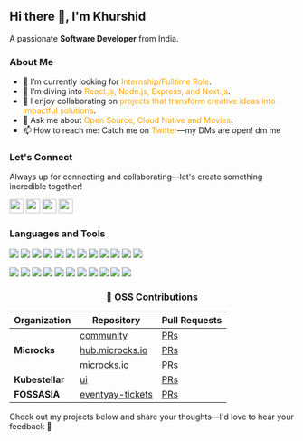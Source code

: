 <h2>Hi there 👋, I'm Khurshid</h2>
<p>A passionate <strong>Software Developer</strong> from India.</p>

<!--<img align="right" src="https://github.com/raghavk16/raghavk16/blob/master/coderman.gif" alt="Coder" width="350" height="200" /> -->
<h3>About Me</h3>

<ul>
  <li>🔭 I’m currently looking for <span style="color: #FFA500;"> Internship/Fulltime Role</span>.</li>
  <li>🌱 I’m diving into <span style="color: #FFA500;">React.js, Node.js, Express, and Next.js</span>.</li>
  <li>👯 I enjoy collaborating on <span style="color: #FFA500;">projects that transform creative ideas into impactful solutions</span>.</li>
  <li>💬 Ask me about <span style="color: #FFA500;">Open Source, Cloud Native and Movies</span>.</li>
  <li>📫 How to reach me: Catch me on <span style="color: #FFA500;">Twitter</span>—my DMs are open! dm me</li>
</ul>

<h3>Let's Connect</h3>
<p>Always up for connecting and collaborating—let's create something incredible together!</p>
<p>
  <a href="mailto:alikhurshid.dev@gmail.com" target="_blank"><img height="25" src="https://img.shields.io/badge/gmail-c14438?&style=for-the-badge&logo=gmail&logoColor=white"></a>
  <a href="https://www.linkedin.com/in/md-khurshid-alam-60904426b/" target="_blank"><img height="25" src="https://img.shields.io/badge/-LinkedIn-0e76a8?style=for-the-badge&logo=Linkedin&logoColor=white"></a>
  <a href="https://twitter.com/alikhurshidhere" target="_blank"><img height="25" src="https://img.shields.io/badge/-Twitter-00acee?style=for-the-badge&logo=Twitter&logoColor=white"></a>
  <a href="https://leetcode.com/u/alikhere/" target="_blank"><img height="25" src="https://img.shields.io/badge/-LeetCode-FFA116?style=for-the-badge&logo=LeetCode&logoColor=white"></a>
</p>

<h3>Languages and Tools</h3>
<p>
  <img src="https://img.shields.io/badge/-C-A8B9CC?style=flat-square&logo=c&logoColor=white">
  <img src="https://img.shields.io/badge/-C++-00599C?style=flat-square&logo=c%2B%2B&logoColor=white">
  <img src="https://img.shields.io/badge/-JavaScript-F7DF1E?style=flat-square&logo=javascript&logoColor=black">
  <img src="https://img.shields.io/badge/-TypeScript-3178C6?style=flat-square&logo=typescript&logoColor=white">
  <img src="https://img.shields.io/badge/-Python-3776AB?style=flat-square&logo=python&logoColor=white">
  <img src="https://img.shields.io/badge/-React-61DAFB?style=flat-square&logo=react&logoColor=black">
  <img src="https://img.shields.io/badge/-Node.js-339933?style=flat-square&logo=node.js&logoColor=white">
  <img src="https://img.shields.io/badge/-Express-000000?style=flat-square&logo=express&logoColor=white">
  <img src="https://img.shields.io/badge/-Vue.js-4FC08D?style=flat-square&logo=vue.js&logoColor=white">
  <img src="https://img.shields.io/badge/-TailwindCSS-38B2AC?style=flat-square&logo=tailwind-css&logoColor=white">
  <img src="https://img.shields.io/badge/-HTML5-E34F26?style=flat-square&logo=html5&logoColor=white">
  <img src="https://img.shields.io/badge/-CSS3-1572B6?style=flat-square&logo=css3&logoColor=white">
</p>
<p>
  <img src="https://img.shields.io/badge/-MySQL-4479A1?style=flat-square&logo=mysql&logoColor=white">
  <img src="https://img.shields.io/badge/-Pandas-150458?style=flat-square&logo=pandas&logoColor=white">
  <img src="https://img.shields.io/badge/-NumPy-013243?style=flat-square&logo=numpy&logoColor=white">
  <img src="https://img.shields.io/badge/-MongoDB-47A248?style=flat-square&logo=mongodb&logoColor=white">
  <img src="https://img.shields.io/badge/-Postman-FF6C37?style=flat-square&logo=postman&logoColor=white">
  <img src="https://img.shields.io/badge/-Render-46E3B7?style=flat-square&logo=render&logoColor=white">
  <img src="https://img.shields.io/badge/-Git-F05032?style=flat-square&logo=git&logoColor=white">
  <img src="https://img.shields.io/badge/-GitHub-181717?style=flat-square&logo=github&logoColor=white">
  <img src="https://img.shields.io/badge/-Linux-FCC624?style=flat-square&logo=linux&logoColor=black">
  <img src="https://img.shields.io/badge/-Docker-2496ED?style=flat-square&logo=docker&logoColor=white">
  <img src="https://img.shields.io/badge/-Kubernetes-2496ED?style=flat-square&logo=kubernetes&logoColor=white">
</p>

<div align="center">

### 🌟 OSS Contributions

<table>
  <thead>
    <tr>
      <th>Organization</th>
      <th>Repository</th>
      <th>Pull Requests</th>
    </tr>
  </thead>
  <tbody>
    <tr>
      <td rowspan="3"><strong>Microcks</strong></td>
      <td><a href="https://github.com/microcks/community">community</a></td>
      <td><a href="https://github.com/microcks/community/pulls?q=is%3Apr+author%3Aalikhere">PRs</a></td>
    </tr>
    <tr>
      <td><a href="https://github.com/microcks/hub.microcks.io">hub.microcks.io</a></td>
      <td><a href="https://github.com/microcks/hub.microcks.io/pulls?q=is%3Apr+author%3Aalikhere">PRs</a></td>
    </tr>
    <tr>
      <td><a href="https://github.com/microcks/microcks.io">microcks.io</a></td>
      <td><a href="https://github.com/microcks/microcks.io/pulls?q=is%3Apr+author%3Aalikhere">PRs</a></td>
    </tr>
    <tr>
      <td><strong>Kubestellar</strong></td>
      <td><a href="https://github.com/kubestellar/ui">ui</a></td>
      <td><a href="https://github.com/kubestellar/ui/pulls?q=is%3Apr+author%3Aalikhere">PRs</a></td>
    </tr>
    <tr>
      <td><strong>FOSSASIA</strong></td>
      <td><a href="https://github.com/fossasia/eventyay-tickets">eventyay-tickets</a></td>
      <td><a href="https://github.com/fossasia/eventyay-tickets/pulls?q=is%3Apr+author%3Aalikhere">PRs</a></td>
    </tr>
  </tbody>
</table>

</div>

<p>Check out my projects below and share your thoughts—I'd love to hear your feedback 🙌</p>
